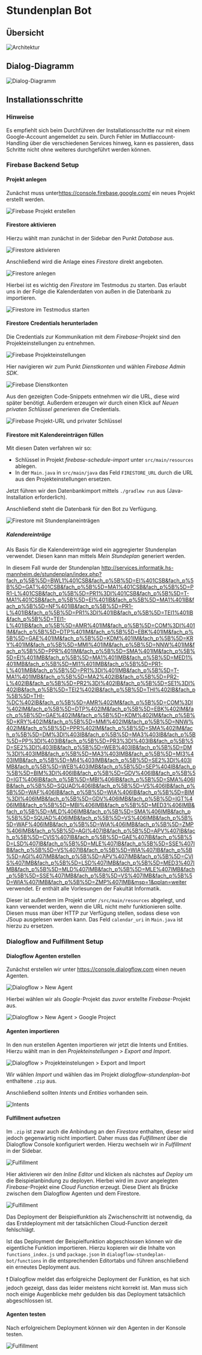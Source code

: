 # Stundenplan Bot

## Übersicht

![Architektur](documentation/pics/architektur.png)

## Dialog-Diagramm

![Dialog-Diagramm](documentation/pics/StundenplanV6.png)

## Installationsschritte

### Hinweise

Es empfiehlt sich beim Durchführen der Installationsschritte nur mit einem Google-Account angemeldet zu sein. Durch Fehler im Mutliaccount-Handling über die verschiedenen Services hinweg, kann es passieren, dass Schritte nicht ohne weiteres durchgeführt werden können.

### Firebase Backend Setup

#### Projekt anlegen

Zunächst muss unter<https://console.firebase.google.com/> ein neues Projekt erstellt werden.

![Firebase Projekt erstellen](documentation/pics/firebase-projekt-anlegen.png)

#### Firestore aktivieren

Hierzu wählt man zunächst in der Sidebar den Punkt _Database_ aus.

![Firestore aktivieren](documentation/pics/firebase-sidebar-database.png)

Anschließend wird die Anlage eines _Firestore_ direkt angeboten.

![Firestore anlegen](documentation/pics/firebase-database-anlegen.png)

Hierbei ist es wichtig den _Firestore_ im Testmodus zu starten. Das erlaubt uns in der Folge die Kalenderdaten von außen in die Datenbank zu importieren.

![Firestore im Testmodus starten](documentation/pics/firebase-database-anlegen-testmodus.png)

#### Firestore Credentials herunterladen

Die Credentials zur Kommunikation mit dem _Firebase_-Projekt sind den Projekteinstellungen zu entnehmen.

![Firebase Projekteinstellungen](documentation/pics/firebase-sidebar-projekteinstellungen.png)

Hier navigieren wir zum Punkt _Dienstkonten_ und wählen _Firebase Admin SDK_.

![Firebase Dienstkonten](documentation/pics/firebase-sidebar-projekteinstellungen-dienstkonten.png)

Aus den gezeigten Code-Snippets entnehmen wir die URL, diese wird später benötigt. Außerdem erzeugen wir durch einen Klick auf _Neuen privaten Schlüssel generieren_ die Credentials.

![Firebase Projekt-URL und privater Schlüssel](documentation/pics/firebase-sidebar-projekteinstellungen-dienstkonten-snippet.png)

#### Firestore mit Kalendereinträgen füllen

Mit diesen Daten verfahren wir so:

* Schlüssel in Projekt _firebase-schedule-import_ unter `src/main/resources` ablegen.
* In der `Main.java` in `src/main/java` das Feld `FIRESTORE_URL` durch die URL aus den Projekteinstellungen ersetzen.

Jetzt führen wir den Datenbankimport mittels `./gradlew run` aus (Java-Installation erforderlich).

Anschließend steht die Datenbank für den Bot zu Verfügung.

![Firestore mit Stundenplaneinträgen](documentation/pics/firebase-database.png)

##### Kalendereinträge

Als Basis für die Kalendereinträge wird ein aggregierter Stundenplan verwendet. Diesen kann man mittels _Mein Stundeplan_ generiert werden.

In diesem Fall wurde der Stundenplan <http://services.informatik.hs-mannheim.de/stundenplan/index.php?fach_p%5B%5D=BWL1%401CSB&fach_p%5B%5D=EI%401CSB&fach_p%5B%5D=GAT%401CSB&fach_p%5B%5D=MA1%401CSB&fach_p%5B%5D=PR1-L%401CSB&fach_p%5B%5D=PR1%3DI%401CSB&fach_p%5B%5D=T-MA1%401CSB&fach_p%5B%5D=EI%401IB&fach_p%5B%5D=MA1%401IB&fach_p%5B%5D=NF%401IB&fach_p%5B%5D=PR1-L%401IB&fach_p%5B%5D=PR1%3DI%401IB&fach_p%5B%5D=TEI1%401IB&fach_p%5B%5D=TEI1-L%401IB&fach_p%5B%5D=AMR%401IM&fach_p%5B%5D=COM%3DI%401IM&fach_p%5B%5D=DTP%401IM&fach_p%5B%5D=EBK%401IM&fach_p%5B%5D=GAE%401IM&fach_p%5B%5D=KDM%401IM&fach_p%5B%5D=KRY%401IM&fach_p%5B%5D=MMI%401IM&fach_p%5B%5D=NNW%401IM&fach_p%5B%5D=PPR%401IM&fach_p%5B%5D=SMA%401IM&fach_p%5B%5D=EI%401IMB&fach_p%5B%5D=MA1%401IMB&fach_p%5B%5D=MED1%401IMB&fach_p%5B%5D=MI1%401IMB&fach_p%5B%5D=PR1-L%401IMB&fach_p%5B%5D=PR1%3DI%401IMB&fach_p%5B%5D=T-MA1%401IMB&fach_p%5B%5D=MA2%402IB&fach_p%5B%5D=PR2-L%402IB&fach_p%5B%5D=PR2%3DI%402IB&fach_p%5B%5D=SE1%3DI%402IB&fach_p%5B%5D=TEI2%402IB&fach_p%5B%5D=THI%402IB&fach_p%5B%5D=THI-%DC%402IB&fach_p%5B%5D=AMR%402IM&fach_p%5B%5D=COM%3DI%402IM&fach_p%5B%5D=DTP%402IM&fach_p%5B%5D=EBK%402IM&fach_p%5B%5D=GAE%402IM&fach_p%5B%5D=KDM%402IM&fach_p%5B%5D=KRY%402IM&fach_p%5B%5D=MMI%402IM&fach_p%5B%5D=NNW%402IM&fach_p%5B%5D=PPR%402IM&fach_p%5B%5D=SMA%402IM&fach_p%5B%5D=DM%3DI%403IB&fach_p%5B%5D=MA3%403IB&fach_p%5B%5D=PP%3DI%403IB&fach_p%5B%5D=PR3%3DI%403IB&fach_p%5B%5D=SE2%3DI%403IB&fach_p%5B%5D=WEB%403IB&fach_p%5B%5D=DM%3DI%403IMB&fach_p%5B%5D=MA3%403IMB&fach_p%5B%5D=MI3%403IMB&fach_p%5B%5D=MI4%403IMB&fach_p%5B%5D=SE2%3DI%403IMB&fach_p%5B%5D=WEB%403IMB&fach_p%5B%5D=SEP%404IB&fach_p%5B%5D=BIM%3DI%406IB&fach_p%5B%5D=GDV%406IB&fach_p%5B%5D=IGT%406IB&fach_p%5B%5D=MBI%406IB&fach_p%5B%5D=SMA%406IB&fach_p%5B%5D=SQUAD%406IB&fach_p%5B%5D=VS%406IB&fach_p%5B%5D=WAF%406IB&fach_p%5B%5D=WIA%406IB&fach_p%5B%5D=BIM%3DI%406IMB&fach_p%5B%5D=GDV%406IMB&fach_p%5B%5D=IGT%406IMB&fach_p%5B%5D=MBI%406IMB&fach_p%5B%5D=MED3%406IMB&fach_p%5B%5D=MLD%406IMB&fach_p%5B%5D=SMA%406IMB&fach_p%5B%5D=SQUAD%406IMB&fach_p%5B%5D=VS%406IMB&fach_p%5B%5D=WAF%406IMB&fach_p%5B%5D=WIA%406IMB&fach_p%5B%5D=ZMP%406IMB&fach_p%5B%5D=AGI%407IB&fach_p%5B%5D=APV%407IB&fach_p%5B%5D=CVIS%407IB&fach_p%5B%5D=GAE%407IB&fach_p%5B%5D=LSD%407IB&fach_p%5B%5D=MLE%407IB&fach_p%5B%5D=SSE%407IB&fach_p%5B%5D=VS%407IB&fach_p%5B%5D=WIA%407IB&fach_p%5B%5D=AGI%407IMB&fach_p%5B%5D=APV%407IMB&fach_p%5B%5D=CVIS%407IMB&fach_p%5B%5D=LSD%407IMB&fach_p%5B%5D=MED3%407IMB&fach_p%5B%5D=MLD%407IMB&fach_p%5B%5D=MLE%407IMB&fach_p%5B%5D=SSE%407IMB&fach_p%5B%5D=VS%407IMB&fach_p%5B%5D=WIA%407IMB&fach_p%5B%5D=ZMP%407IMB&msp=1&pplan=weiter> verwendet. Er enthält alle Vorlesungen der Fakultät Informatik.

Dieser ist außerdem im Projekt unter `/src/main/resources` abgelegt, und kann verwendet werden, wenn die URL nicht mehr funktionieren sollte. Diesen muss man über HTTP zur Verfügung stellen, sodass diese von JSoup ausgelesen werden kann. Das Feld `calendar_uri` in `Main.java` ist hierzu zu ersetzen.

### Dialogflow and Fulfillment Setup

#### Dialogflow Agenten erstellen

Zunächst erstellen wir unter <https://console.dialogflow.com> einen neuen Agenten.

![Dialogflow > New Agent](documentation/pics/dialogflow-agent-new.png)

Hierbei wählen wir als _Google_-Projekt das zuvor erstellte _Firebase_-Projekt aus.

![Dialogflow > New Agent > Google Project](documentation/pics/dialogflow-agent-new-2.png)

#### Agenten importieren

In den nun erstellen Agenten importieren wir jetzt die Intents und Entities. Hierzu wählt man in den _Projekteinstellungen > Export and Import_.

![Dialogflow > Projekteinstelungen > Export and Import](documentation/pics/dialogflow-settings-import.png)

Wir wählen _Import_ und wählen das im Projekt _dialogflow-stundenplan-bot_ enthaltene `.zip` aus.

Anschließend sollten _Intents_ und _Entities_ vorhanden sein.

![Intents](documentation/pics/bot-intents.png)

#### Fulfillment aufsetzen

Im `.zip` ist zwar auch die Anbindung an den _Firestore_ enthalten, dieser wird jedoch gegenwärtig nicht importiert. Daher muss das _Fulfillment_ über die Dialogflow Console konfiguriert werden. Hierzu wechseln wir in _Fulfillment_ in der Sidebar.

![Fulfillment](documentation/pics/bot-sidebar-fulfillment.png)

Hier aktivieren wir den _Inline Editor_ und klicken als nächstes auf _Deploy_ um die Beispielanbindung zu deployen. Hierbei wird im zuvor angelegten _Firebase_-Projekt eine _Cloud Function_ erzeugt. Diese Dient als Brücke zwischen dem Dialogflow Agenten und dem Firestore.

![Fulfillment](documentation/pics/bot-inline-editor.png)

Das Deployment der Beispielfunktion als Zwischenschritt ist notwendig, da das Erstdeployment mit der tatsächlichen Cloud-Function derzeit fehlschlägt.

Ist das Deployment der Beispielfunktion abgeschlossen können wir die eigentliche Funktion importieren. Hierzu kopieren wir die Inhalte von `functions_index.js` und `package.json` in `dialogflow-stundeplan-bot/functions` in die entsprechenden Editortabs und führen anschließend ein erneutes Deployment aus.

:exclamation: Dialogflow meldet das erfolgreiche Deployment der Funktion, es hat sich jedoch gezeigt, dass das leider meistens nicht korrekt ist. Man muss sich noch einige Augenblicke mehr gedulden bis das Deployment tatsächlich abgeschlossen ist.

#### Agenten testen

Nach erfolgreichem Deployment können wir den Agenten in der Konsole testen.

![Fulfillment](documentation/pics/dialogflow-agent-test.png)